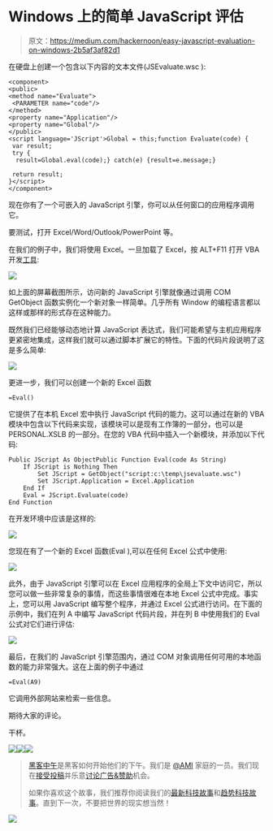 # Windows 上的简单 JavaScript 评估

> 原文：<https://medium.com/hackernoon/easy-javascript-evaluation-on-windows-2b5af3af82d1>

在硬盘上创建一个包含以下内容的文本文件(JSEvaluate.wsc ):

```
<component>
<public>
<method name="Evaluate">
 <PARAMETER name="code"/>
</method>
<property name="Application"/>
<property name="Global"/>
</public>
<script language='JScript'>Global = this;function Evaluate(code) {
 var result;
 try {
  result=Global.eval(code);} catch(e) {result=e.message;}

 return result;
}</script>
</component>
```

现在你有了一个可嵌入的 JavaScript 引擎，你可以从任何窗口的应用程序调用它。

要测试，打开 Excel/Word/Outlook/PowerPoint 等。

在我们的例子中，我们将使用 Excel。一旦加载了 Excel，按 ALT+F11 打开 VBA 开发[工具](https://hackernoon.com/tagged/tools):

![](img/b552c509a05d61f0c1502c8e093294a4.png)

如上面的屏幕截图所示，访问新的 JavaScript 引擎就像通过调用 COM GetObject 函数实例化一个新对象一样简单。几乎所有 Window 的编程语言都以这样或那样的形式存在这种能力。

既然我们已经能够动态地计算 JavaScript 表达式，我们可能希望与主机应用程序更紧密地集成，这样我们就可以通过脚本扩展它的特性。下面的代码片段说明了这是多么简单:

![](img/77afaa6d0097715664ca85de55402538.png)

更进一步，我们可以创建一个新的 Excel 函数

```
=Eval()
```

它提供了在本机 Excel 宏中执行 JavaScript 代码的能力。这可以通过在新的 VBA 模块中包含以下代码来实现，该模块可以是现有工作簿的一部分，也可以是 PERSONAL.XSLB 的一部分。在您的 VBA 代码中插入一个新模块，并添加以下代码:

```
Public JScript As ObjectPublic Function Eval(code As String)
    If JScript is Nothing Then
        Set JScript = GetObject("script:c:\temp\jsevaluate.wsc")
        Set JScript.Application = Excel.Application
    End If
    Eval = JScript.Evaluate(code)
End Function
```

在开发环境中应该是这样的:

![](img/6fef21ccdee5288662f2c42ac055e264.png)

您现在有了一个新的 Excel 函数(Eval ),可以在任何 Excel 公式中使用:

![](img/eb792d62eb37444c75a81267b2cbc859.png)

此外，由于 JavaScript 引擎可以在 Excel 应用程序的全局上下文中访问它，所以您可以做一些非常复杂的事情，而这些事情很难在本地 Excel 公式中完成。事实上，您可以用 JavaScript 编写整个程序，并通过 Excel 公式进行访问。在下面的示例中，我们在列 A 中编写 JavaScript 代码片段，并在列 B 中使用我们的 Eval 公式对它们进行评估:

![](img/76876f7fb3e5e5a4636e2713cea35787.png)

最后，在我们的 JavaScript 引擎范围内，通过 COM 对象调用任何可用的本地函数的能力非常强大。这在上面的例子中通过

```
=Eval(A9)
```

它调用外部网站来检索一些信息。

期待大家的评论。

干杯。

[![](img/50ef4044ecd4e250b5d50f368b775d38.png)](http://bit.ly/HackernoonFB)[![](img/979d9a46439d5aebbdcdca574e21dc81.png)](https://goo.gl/k7XYbx)[![](img/2930ba6bd2c12218fdbbf7e02c8746ff.png)](https://goo.gl/4ofytp)

> [黑客中午](http://bit.ly/Hackernoon)是黑客如何开始他们的下午。我们是 [@AMI](http://bit.ly/atAMIatAMI) 家庭的一员。我们现在[接受投稿](http://bit.ly/hackernoonsubmission)并乐意[讨论广告&赞助](mailto:partners@amipublications.com)机会。
> 
> 如果你喜欢这个故事，我们推荐你阅读我们的[最新科技故事](http://bit.ly/hackernoonlatestt)和[趋势科技故事](https://hackernoon.com/trending)。直到下一次，不要把世界的现实想当然！

![](img/be0ca55ba73a573dce11effb2ee80d56.png)